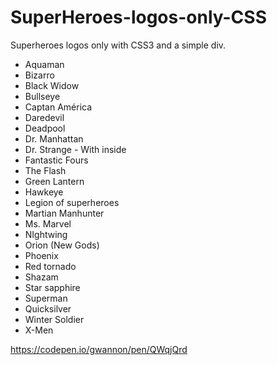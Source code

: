 # SuperHeroes-logos-only-CSS
Superheroes logos only with CSS3 and a simple div.

* Aquaman
* Bizarro
* Black Widow
* Bullseye
* Captan América
* Daredevil
* Deadpool
* Dr. Manhattan
* Dr. Strange - With <i></i> inside
* Fantastic Fours
* The Flash
* Green Lantern
* Hawkeye
* Legion of superheroes
* Martian Manhunter
* Ms. Marvel
* NIghtwing
* Orion (New Gods)
* Phoenix
* Red tornado
* Shazam
* Star sapphire
* Superman
* Quicksilver
* Winter Soldier
* X-Men

https://codepen.io/gwannon/pen/QWqjQrd
